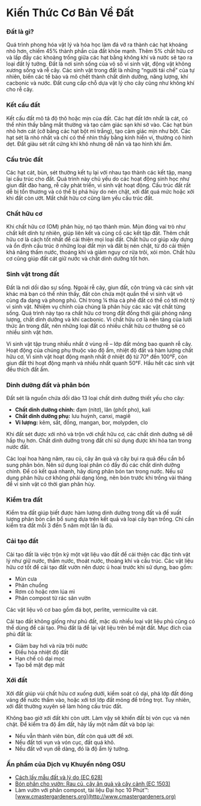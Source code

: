 # Kiến Thức Cơ Bản Về Đất

### Đất là gì?
Quá trình phong hóa vật lý và hóa học làm đá vỡ ra thành các hạt khoáng nhỏ hơn, chiếm 45% thành phần của đất khỏe mạnh. Thêm 5% chất hữu cơ và lấp đầy các khoảng trống giữa các hạt bằng không khí và nước sẽ tạo ra loại đất lý tưởng. Đất là nơi sinh sống của vô số vi sinh vật, động vật không xương sống và rễ cây. Các sinh vật trong đất là những “người tái chế” của tự nhiên, biến các tế bào và mô chết thành chất dinh dưỡng, năng lượng, khí cacbonic và nước. Đất cung cấp chỗ dựa vật lý cho cây cũng như không khí cho rễ cây.

### Kết cấu đất
Kết cấu đất mô tả độ thô hoặc mịn của đất. Các hạt đất lớn nhất là cát, có thể nhìn thấy bằng mắt thường và tạo cảm giác sạn khi sờ vào. Các hạt bùn nhỏ hơn cát (cỡ bằng các hạt bột mì trắng), tạo cảm giác mịn như bột. Các hạt sét là nhỏ nhất và chỉ có thể nhìn thấy bằng kính hiển vi, thường có hình dẹt. Đất giàu sét rất cứng khi khô nhưng dễ nắn và tạo hình khi ẩm.

### Cấu trúc đất
Các hạt cát, bùn, sét thường kết tụ lại với nhau tạo thành các kết tập, mang lại cấu trúc cho đất. Quá trình này chủ yếu do các hoạt động sinh học như giun đất đào hang, rễ cây phát triển, vi sinh vật hoạt động. Cấu trúc đất rất dễ bị tổn thương và có thể bị phá hủy do nén chặt, xới đất quá mức hoặc xới khi đất còn ướt. Mất chất hữu cơ cũng làm yếu cấu trúc đất.

### Chất hữu cơ
Khi chất hữu cơ (OM) phân hủy, nó tạo thành mùn. Mùn đóng vai trò như chất kết dính tự nhiên, giúp liên kết và củng cố các kết tập đất. Thêm chất hữu cơ là cách tốt nhất để cải thiện mọi loại đất. Chất hữu cơ giúp xây dựng và ổn định cấu trúc ở những loại đất mịn và đất bị nén chặt, từ đó cải thiện khả năng thấm nước, thoáng khí và giảm nguy cơ rửa trôi, xói mòn. Chất hữu cơ cũng giúp đất cát giữ nước và chất dinh dưỡng tốt hơn.

### Sinh vật trong đất
Đất là nơi dồi dào sự sống. Ngoài rễ cây, giun đất, côn trùng và các sinh vật khác mà bạn có thể nhìn thấy, đất còn chứa một quần thể vi sinh vật vô cùng đa dạng và phong phú. Chỉ trong ¼ thìa cà phê đất có thể có tới một tỷ vi sinh vật. Nhiệm vụ chính của chúng là phân hủy các xác vật chất từng sống. Quá trình này tạo ra chất hữu cơ trong đất đồng thời giải phóng năng lượng, chất dinh dưỡng và khí cacbonic. Vì chất hữu cơ là nền tảng của lưới thức ăn trong đất, nên những loại đất có nhiều chất hữu cơ thường sẽ có nhiều sinh vật hơn.

Vi sinh vật tập trung nhiều nhất ở vùng rễ – lớp đất mỏng bao quanh rễ cây. Hoạt động của chúng phụ thuộc vào độ ẩm, nhiệt độ đất và hàm lượng chất hữu cơ. Vi sinh vật hoạt động mạnh nhất ở nhiệt độ từ 70° đến 100°F, còn giun đất thì hoạt động mạnh và nhiều nhất quanh 50°F. Hầu hết các sinh vật đều thích đất ẩm.

### Dinh dưỡng đất và phân bón
Đất sét là nguồn chứa dồi dào 13 loại chất dinh dưỡng thiết yếu cho cây:

- **Chất dinh dưỡng chính:** đạm (nitơ), lân (phốt pho), kali
- **Chất dinh dưỡng phụ:** lưu huỳnh, canxi, magiê
- **Vi lượng:** kẽm, sắt, đồng, mangan, bor, molypden, clo

Khi đất sét được xới nhỏ và trộn với chất hữu cơ, các chất dinh dưỡng sẽ dễ hấp thụ hơn. Chất dinh dưỡng trong đất chỉ sử dụng được khi hòa tan trong nước đất.

Các loại hoa hàng năm, rau củ, cây ăn quả và cây bụi ra quả đều cần bổ sung phân bón. Nên sử dụng loại phân có đầy đủ các chất dinh dưỡng chính. Để có kết quả nhanh, hãy dùng phân bón tan trong nước. Nếu sử dụng phân hữu cơ không phải dạng lỏng, nên bón trước khi trồng vài tháng để vi sinh vật có thời gian phân hủy.

### Kiểm tra đất
Kiểm tra đất giúp biết được hàm lượng dinh dưỡng trong đất và đề xuất lượng phân bón cần bổ sung dựa trên kết quả và loại cây bạn trồng. Chỉ cần kiểm tra đất mỗi 3 đến 5 năm một lần là đủ.

### Cải tạo đất
Cải tạo đất là việc trộn kỹ một vật liệu vào đất để cải thiện các đặc tính vật lý như giữ nước, thấm nước, thoát nước, thoáng khí và cấu trúc. Các vật liệu hữu cơ tốt để cải tạo đất vườn nên được ủ hoai trước khi sử dụng, bao gồm:

- Mùn cưa
- Phân chuồng
- Rơm cỏ hoặc rơm lúa mì
- Phân compost từ rác sân vườn

Các vật liệu vô cơ bao gồm đá bọt, perlite, vermiculite và cát.

Cải tạo đất không giống như phủ đất, mặc dù nhiều loại vật liệu phủ cũng có thể dùng để cải tạo. Phủ đất là để lại vật liệu trên bề mặt đất. Mục đích của phủ đất là:

- Giảm bay hơi và rửa trôi nước
- Điều hòa nhiệt độ đất
- Hạn chế cỏ dại mọc
- Tạo bề mặt đẹp mắt

### Xới đất
Xới đất giúp vùi chất hữu cơ xuống dưới, kiểm soát cỏ dại, phá lớp đất đóng váng để nước thấm vào, hoặc xới tơi lớp đất mỏng để trồng trọt. Tuy nhiên, xới đất thường xuyên sẽ làm hỏng cấu trúc đất.

Không bao giờ xới đất khi còn ướt. Làm vậy sẽ khiến đất bị vón cục và nén chặt. Để kiểm tra độ ẩm đất, hãy lấy một nắm đất và bóp lại:

- Nếu vẫn thành viên bùn, đất còn quá ướt để xới.
- Nếu đất tơi vụn và vón cục, đất quá khô.
- Nếu đất vỡ vụn dễ dàng, đó là độ ẩm lý tưởng.

### Ấn phẩm của Dịch vụ Khuyến nông OSU

- [Cách lấy mẫu đất và lý do (EC 628)](https://catalog.extension.oregonstate.edu/)
- [Bón phân cho vườn: Rau củ, cây ăn quả và cây cảnh (EC 1503)](https://catalog.extension.oregonstate.edu/)
- Làm vườn với phân compost, tài liệu Đại học 10 Phút™: [www.cmastergardeners.org](http://www.cmastergardeners.org)
